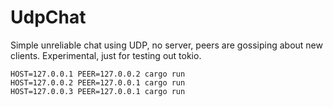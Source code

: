 # UdpChat

Simple unreliable chat using UDP, no server, peers are gossiping about new clients.
Experimental, just for testing out tokio.

```
HOST=127.0.0.1 PEER=127.0.0.2 cargo run
HOST=127.0.0.2 PEER=127.0.0.1 cargo run
HOST=127.0.0.3 PEER=127.0.0.1 cargo run
```
